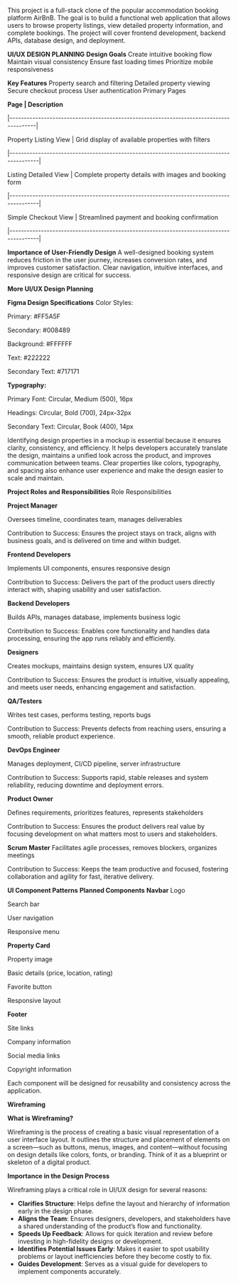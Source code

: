 This project is a full-stack clone of the popular accommodation booking platform AirBnB. The goal is to build a functional web application that allows users to browse property listings, view detailed property information, and complete bookings. The project will cover frontend development, backend APIs, database design, and deployment.


**UI/UX DESIGN PLANNING**
**Design Goals**
Create intuitive booking flow
Maintain visual consistency
Ensure fast loading times
Prioritize mobile responsiveness


**Key Features**
Property search and filtering
Detailed property viewing
Secure checkout process
User authentication
Primary Pages


**Page                     |      Description**

|---------------------------------------------------------------------------------------|

Property Listing View	     |      Grid display of available properties with filters

|----------------------------------------------------------------------------------------|

Listing Detailed View      |    	Complete property details with images and booking form

|----------------------------------------------------------------------------------------|

Simple Checkout View       |      Streamlined payment and booking confirmation

|----------------------------------------------------------------------------------------|





**Importance of User-Friendly Design**
A well-designed booking system reduces friction in the user journey, increases conversion rates, and improves customer satisfaction. Clear navigation, intuitive interfaces, and responsive design are critical for success.

**More UI/UX Design Planning**

**Figma Design Specifications**
Color Styles:

Primary: #FF5A5F

Secondary: #008489

Background: #FFFFFF

Text: #222222

Secondary Text: #717171

**Typography:**

Primary Font: Circular, Medium (500), 16px

Headings: Circular, Bold (700), 24px-32px

Secondary Text: Circular, Book (400), 14px

Identifying design properties in a mockup is essential because it ensures clarity, consistency, and efficiency. It helps developers accurately translate the design, maintains a unified look across the product, and improves communication between teams. Clear properties like colors, typography, and spacing also enhance user experience and make the design easier to scale and maintain.

**Project Roles and Responsibilities**
Role	Responsibilities

**Project Manager**

Oversees timeline, coordinates team, manages deliverables

Contribution to Success:
Ensures the project stays on track, aligns with business goals, and is delivered on time and within budget.

**Frontend Developers**

Implements UI components, ensures responsive design

Contribution to Success:
Delivers the part of the product users directly interact with, shaping usability and user satisfaction.

**Backend Developers**

Builds APIs, manages database, implements business logic

Contribution to Success:
Enables core functionality and handles data processing, ensuring the app runs reliably and efficiently.

**Designers**

Creates mockups, maintains design system, ensures UX quality

Contribution to Success:
Ensures the product is intuitive, visually appealing, and meets user needs, enhancing engagement and satisfaction.

**QA/Testers**

Writes test cases, performs testing, reports bugs

Contribution to Success:
Prevents defects from reaching users, ensuring a smooth, reliable product experience.

**DevOps Engineer**

Manages deployment, CI/CD pipeline, server infrastructure

Contribution to Success:
Supports rapid, stable releases and system reliability, reducing downtime and deployment errors.

**Product Owner**

Defines requirements, prioritizes features, represents stakeholders

Contribution to Success:
Ensures the product delivers real value by focusing development on what matters most to users and stakeholders.

**Scrum Master**
Facilitates agile processes, removes blockers, organizes meetings

Contribution to Success:
Keeps the team productive and focused, fostering collaboration and agility for fast, iterative delivery.

**UI Component Patterns**
**Planned Components**
**Navbar**
Logo

Search bar

User navigation

Responsive menu

**Property Card**

Property image

Basic details (price, location, rating)

Favorite button

Responsive layout

**Footer**

Site links

Company information

Social media links

Copyright information

Each component will be designed for reusability and consistency across the application.

**Wireframing**

**What is Wireframing?**

Wireframing is the process of creating a basic visual representation of a user interface layout. It outlines the structure and placement of elements on a screen—such as buttons, menus, images, and content—without focusing on design details like colors, fonts, or branding. Think of it as a blueprint or skeleton of a digital product.

**Importance in the Design Process**

Wireframing plays a critical role in UI/UX design for several reasons:

- **Clarifies Structure**: Helps define the layout and hierarchy of information early in the design phase.
- **Aligns the Team**: Ensures designers, developers, and stakeholders have a shared understanding of the product’s flow and functionality.
- **Speeds Up Feedback**: Allows for quick iteration and review before investing in high-fidelity designs or development.
- **Identifies Potential Issues Early**: Makes it easier to spot usability problems or layout inefficiencies before they become costly to fix.
- **Guides Development**: Serves as a visual guide for developers to implement components accurately.


